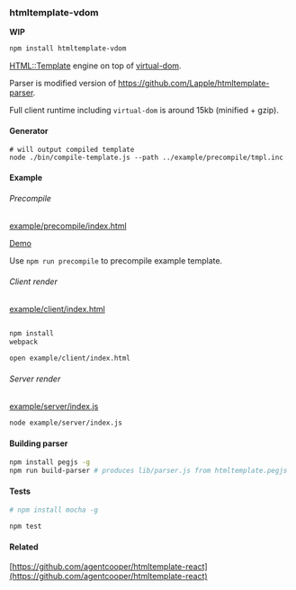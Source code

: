 ### htmltemplate-vdom

**WIP**

```bash
npm install htmltemplate-vdom
```

[HTML::Template](http://search.cpan.org/~samtregar/HTML-Template/Template.pm) engine on top of [virtual-dom](https://github.com/Matt-Esch/virtual-dom).

Parser is modified version of https://github.com/Lapple/htmltemplate-parser.

Full client runtime including `virtual-dom` is around 15kb (minified + gzip).

#### Generator

```
# will output compiled template
node ./bin/compile-template.js --path ../example/precompile/tmpl.inc
```

#### Example

###### Precompile

[example/precompile/index.html](example/precompile/index.html)

[Demo](http://agentcooper.github.io/htmltemplate-vdom/example/precompile/)

Use `npm run precompile` to precompile example template.

###### Client render

[example/client/index.html](example/client/index.html)

```bash

npm install
webpack

open example/client/index.html
```

###### Server render

[example/server/index.js](example/server/index.js)

```bash
node example/server/index.js
```

#### Building parser

```bash
npm install pegjs -g
npm run build-parser # produces lib/parser.js from htmltemplate.pegjs
```

#### Tests

```bash
# npm install mocha -g

npm test
```

#### Related

[https://github.com/agentcooper/htmltemplate-react](https://github.com/agentcooper/htmltemplate-react)
